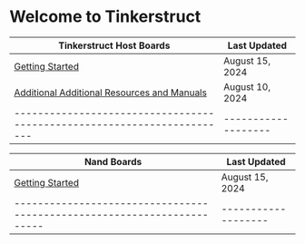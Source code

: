 # Welcome to Tinkerstruct

| Tinkerstruct Host Boards                                              | Last Updated      |
|-----------------------------------------------------------------------|-------------------|
| [Getting Started](ts-host-getting-started)                            | August 15, 2024   |
| [Additional Additional Resources and Manuals](install-links)          | August 10, 2024   |
|-----------------------------------------------------------------------|-------------------|


| Nand Boards                                                           | Last Updated      |
|-----------------------------------------------------------------------|-------------------|
| [Getting Started](nand-getting-started)                               | August 15, 2024   |
|-----------------------------------------------------------------------|-------------------|
